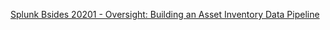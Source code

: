 
[Splunk Bsides 20201 - Oversight: Building an Asset Inventory Data Pipeline](https://github.com/bsidessplunk/2021/blob/main/Oversight:%20Building%20an%20Asset%20Inventory%20Data%20Pipeline/Oversight:%20Building%20an%20Asset%20Inventory%20Data%20Pipeline.pdf)
